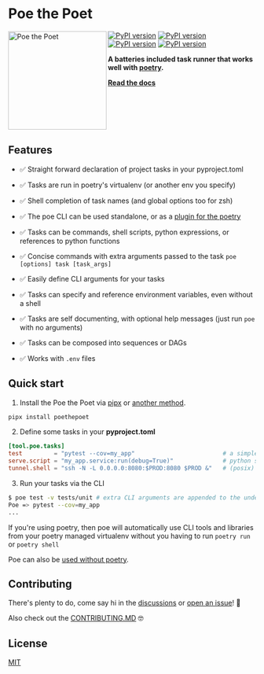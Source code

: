 # Poe the Poet

<img alt="Poe the Poet" src="./docs/_static/poe_logo_x2000.png" height="200" width="200" align="left"/>

[![PyPI version](https://img.shields.io/pypi/pyversions/poethepoet.svg)](https://pypi.org/project/poethepoet/)
[![PyPI version](https://img.shields.io/pypi/v/poethepoet.svg)](https://pypi.org/project/poethepoet/)
[![PyPI version](https://img.shields.io/pypi/dw/poethepoet.svg)](https://pypi.org/project/poethepoet/)
[![PyPI version](https://img.shields.io/pypi/l/ansicolortags.svg)](https://github.com/nat-n/poethepoet/blob/doc/init-sphinx/LICENSE)

**A batteries included task runner that works well with [poetry](https://python-poetry.org/).**

**[Read the docs](https://poethepoet.natn.io/)**

<br clear="both"/>

## Features


- ✅ Straight forward declaration of project tasks in your pyproject.toml

- ✅ Tasks are run in poetry's virtualenv (or another env you specify)

- ✅ Shell completion of task names (and global options too for zsh)

- ✅ The poe CLI can be used standalone, or as a [plugin for the poetry](https://poethepoet.natn.io/poetry_plugin.html)

- ✅ Tasks can be commands, shell scripts, python expressions, or references to python functions

- ✅ Concise commands with extra arguments passed to the task `poe [options] task [task_args]`

- ✅ Easily define CLI arguments for your tasks

- ✅ Tasks can specify and reference environment variables, even without a shell

- ✅ Tasks are self documenting, with optional help messages (just run `poe` with no arguments)

- ✅ Tasks can be composed into sequences or DAGs

- ✅ Works with `.env` files


## Quick start

1. Install the Poe the Poet via [pipx](https://pypa.github.io/pipx/) or [another method](https://poethepoet.natn.io/installation.html).

  ```sh
  pipx install poethepoet
  ```

2. Define some tasks in your **pyproject.toml**

  ```toml
  [tool.poe.tasks]
  test         = "pytest --cov=my_app"                         # a simple command task
  serve.script = "my_app.service:run(debug=True)"              # python script based task
  tunnel.shell = "ssh -N -L 0.0.0.0:8080:$PROD:8080 $PROD &"   # (posix) shell based task
  ```

3. Run your tasks via the CLI

  ```sh
  $ poe test -v tests/unit # extra CLI arguments are appended to the underlying command
  Poe => pytest --cov=my_app
  ...
  ```

If you're using poetry, then poe will automatically use CLI tools and libraries from your poetry managed virtualenv without you having to run `poetry run` or `poetry shell`

Poe can also be [used without poetry](https://poethepoet.natn.io/index.html#usage-without-poetry).

## Contributing

There's plenty to do, come say hi in the [discussions](https://github.com/nat-n/poethepoet/discussions) or [open an issue](https://github.com/nat-n/poethepoet/issues)! 👋

Also check out the [CONTRIBUTING.MD](https://github.com/nat-n/poethepoet/blob/main/.github/CONTRIBUTING.md) 🤓


## License

[MIT](https://github.com/nat-n/poethepoet/blob/main/LICENSE)

